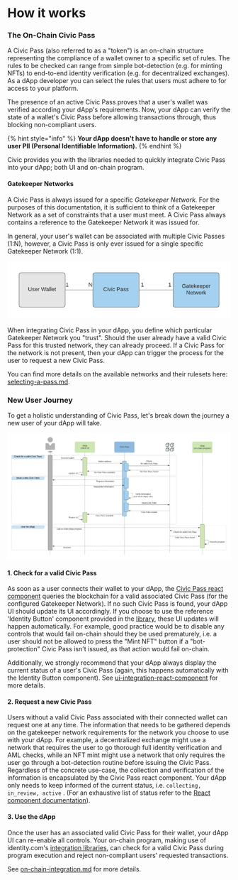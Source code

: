 # How it works

### The On-Chain Civic Pass

A Civic Pass (also referred to as a "token") is an on-chain structure representing the compliance of a wallet owner to a specific set of rules.  The rules to be checked can range from simple bot-detection (e.g. for minting NFTs) to end-to-end identity verification (e.g. for decentralized exchanges). As a dApp developer you can select the rules that users must adhere to for access to your platform.&#x20;

The presence of an active Civic Pass proves that a user's wallet was verified according your dApp's requirements. Now, your dApp can verify the state of a wallet's Civic Pass before allowing transactions through, thus blocking non-compliant users.&#x20;

{% hint style="info" %}
**Your dApp doesn't have to handle or store any user PII (Personal Identifiable Information).**
{% endhint %}

Civic provides you with the libraries needed to quickly integrate Civic Pass into your dApp; both UI and on-chain program.

#### Gatekeeper Networks

A Civic Pass is always issued for a specific _Gatekeeper Network._ For the purposes of this documentation, it is sufficient to think of a Gatekeeper Network as a set of constraints that a user must meet. A Civic Pass always contains a reference to the Gatekeeper Network it was issued for.

In general, your user's wallet can be associated with multiple Civic Passes (1:N), however, a Civic Pass is only ever issued for a single specific Gatekeeper Network (1:1).

![](<../.gitbook/assets/image (1) (1).png>)

When integrating Civic Pass in your dApp, you define which particular Gatekeeper Network you "trust". Should the user already have a valid Civic Pass for this trusted network, they can already proceed. If a Civic Pass for the network is not present, then your dApp can trigger the process for the user to request a new Civic Pass.

You can find more details on the available networks and their rulesets here: [selecting-a-pass.md](selecting-a-pass.md "mention").

### New User Journey

To get a holistic understanding of Civic Pass, let's break down the journey a new user of your dApp will take.

![Sequence diagram of a user connecting and issuing a Civic Pass.](<../.gitbook/assets/image (4).png>)

#### 1. Check for a valid Civic Pass

As soon as a user connects their wallet to your dApp, the [Civic Pass react component](https://www.npmjs.com/package/@civic/solana-gateway-react) queries the blockchain for a valid associated Civic Pass (for the configured Gatekeeper Network). If no such Civic Pass is found, your dApp UI should update its UI accordingly. If you choose to use the reference 'Identity Button' component provided in the [library](https://www.npmjs.com/package/@civic/solana-gateway-react), these UI updates will happen automatically. For example, good practice would be to disable any controls that would fail on-chain should they be used prematurely, i.e. a user should not be allowed to press the "Mint NFT" button if a "bot-protection" Civic Pass isn't issued, as that action would fail on-chain.

Additionally, we strongly recommend that your dApp always display the current status of a user's Civic Pass (again, this happens automatically with the Identity Button component). See [ui-integration-react-component](ui-integration-react-component/ "mention") for more details.

#### 2. Request a new Civic Pass

Users without a valid Civic Pass associated with their connected wallet can request one at any time. The information that needs to be gathered depends on the gatekeeper network requirements for the network you choose to use with your dApp. For example, a decentralized exchange might use a network that requires the user to go thorough full identity verification and AML checks, while an NFT mint might use a network that only requires the user go through a bot-detection routine before issuing the Civic Pass. Regardless of the concrete use-case, the collection and verification of the information is encapsulated by the Civic Pass react component. Your dApp only needs to keep informed of the current status, i.e. `collecting, in_review, active` . (For an exhaustive list of status refer to the [React component documentation](ui-integration-react-component/the-gateway-provider.md)).

#### 3. Use the dApp

Once the user has an associated valid Civic Pass for their wallet, your dApp UI can re-enable all controls. Your on-chain program, making use of identity.com's [integration libraries](https://github.com/identity-com/on-chain-identity-gateway), can check for a valid Civic Pass during program execution and reject non-compliant users' requested transactions.

See  [on-chain-integration.md](on-chain-integration.md "mention") for more details.
